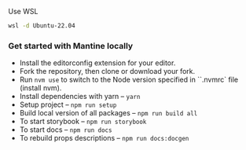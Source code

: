 Use WSL

```bash
wsl -d Ubuntu-22.04
```



### Get started with Mantine locally
- Install the editorconfig extension for your editor.
- Fork the repository, then clone or download your fork.
- Run `nvm use` to switch to the Node version specified in ``.nvmrc` file (install nvm).
- Install dependencies with yarn –  `yarn`
- Setup project – `npm run setup`
- Build local version of all packages – `npm run build all`
- To start storybook – `npm run storybook`
- To start docs – `npm run docs`
- To rebuild props descriptions – `npm run docs:docgen`